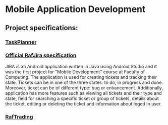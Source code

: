 # Mobile Application Development

## Project specifications:

### [TaskPlanner](0TaskPlanner/TaskPlanner_specification.pdf)
### [Official RafJira specification](RafJira/RafJirar_specification.pdf)
JIRA is an Android application written in Java using Android Studio and it was the first project for "Mobile Development" course at Faculty of Computing. The application is used for creating tickets and tracking their state. Tickets can be in one of the three states: to do, in progress and done. Moreover, ticket can be of different type: bug or enhancement. Additionally, application has more features such as viewing all tickets and their type and state, field for searching a specific ticket or group of tickets, details about the ticket, editing or deleting the ticket and information about loged in user.
### [RafTrading](RafTrading/RafTrading_specification.pdf)
